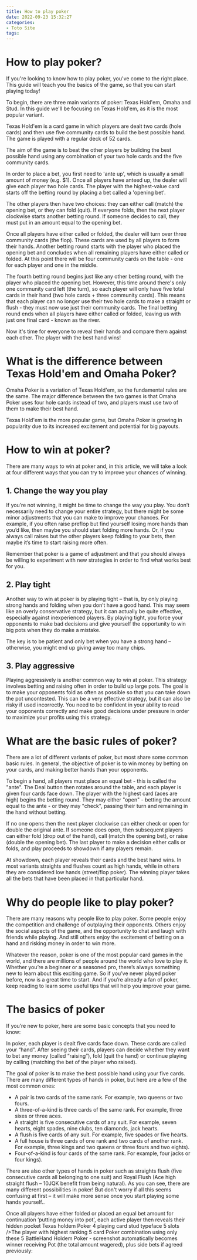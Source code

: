 ```yaml
---
title: How to play poker
date: 2022-09-23 15:32:27
categories:
- Toto Site
tags:
---
```



#  How to play poker?

If you're looking to know how to play poker, you've come to the right place. This guide will teach you the basics of the game, so that you can start playing today!

To begin, there are three main variants of poker: Texas Hold'em, Omaha and Stud. In this guide we'll be focusing on Texas Hold'em, as it is the most popular variant.

Texas Hold'em is a card game in which players are dealt two cards (hole cards) and then use five community cards to build the best possible hand. The game is played with a regular deck of 52 cards.

The aim of the game is to beat the other players by building the best possible hand using any combination of your two hole cards and the five community cards.

In order to place a bet, you first need to 'ante up', which is usually a small amount of money (e.g. $1). Once all players have anteed up, the dealer will give each player two hole cards. The player with the highest-value card starts off the betting round by placing a bet called a 'opening bet'.

The other players then have two choices: they can either call (match) the opening bet, or they can fold (quit). If everyone folds, then the next player clockwise starts another betting round. If someone decides to call, they must put in an amount equal to the opening bet.

Once all players have either called or folded, the dealer will turn over three community cards (the flop). These cards are used by all players to form their hands. Another betting round starts with the player who placed the opening bet and concludes when all remaining players have either called or folded. At this point there will be four community cards on the table - one for each player and one in the middle.

The fourth betting round begins just like any other betting round, with the player who placed the opening bet. However, this time around there's only one community card left (the turn), so each player will only have five total cards in their hand (two hole cards + three community cards). This means that each player can no longer use their two hole cards to make a straight or flush - they must now use just their community cards. The final betting round ends when all players have either called or folded, leaving us with just one final card - known as the river.

 Now it's time for everyone to reveal their hands and compare them against each other. The player with the best hand wins!

#  What is the difference between Texas Hold'em and Omaha Poker?

Omaha Poker is a variation of Texas Hold'em, so the fundamental rules are the same. The major difference between the two games is that Omaha Poker uses four hole cards instead of two, and players must use two of them to make their best hand.

Texas Hold'em is the more popular game, but Omaha Poker is growing in popularity due to its increased excitement and potential for big payouts.

#  How to win at poker?

There are many ways to win at poker and, in this article, we will take a look at four different ways that you can try to improve your chances of winning.

 ## 1. Change the way you play

If you’re not winning, it might be time to change the way you play. You don’t necessarily need to change your entire strategy, but there might be some minor adjustments that you can make to improve your chances. For example, if you often raise preflop but find yourself losing more hands than you’d like, then maybe you should start folding more hands. Or, if you always call raises but the other players keep folding to your bets, then maybe it’s time to start raising more often.

Remember that poker is a game of adjustment and that you should always be willing to experiment with new strategies in order to find what works best for you.

## 2. Play tight

Another way to win at poker is by playing tight – that is, by only playing strong hands and folding when you don’t have a good hand. This may seem like an overly conservative strategy, but it can actually be quite effective, especially against inexperienced players. By playing tight, you force your opponents to make bad decisions and give yourself the opportunity to win big pots when they do make a mistake.

The key is to be patient and only bet when you have a strong hand – otherwise, you might end up giving away too many chips.

## 3. Play aggressive

Playing aggressively is another common way to win at poker. This strategy involves betting and raising often in order to build up large pots. The goal is to make your opponents fold as often as possible so that you can take down the pot uncontested. This can be a very effective strategy, but it can also be risky if used incorrectly. You need to be confident in your ability to read your opponents correctly and make good decisions under pressure in order to maximize your profits using this strategy.

#  What are the basic rules of poker?

There are a lot of different variants of poker, but most share some common basic rules. In general, the objective of poker is to win money by betting on your cards, and making better hands than your opponents.

To begin a hand, all players must place an equal bet - this is called the "ante". The Deal button then rotates around the table, and each player is given four cards face down. The player with the highest card (aces are high) begins the betting round. They may either "open" - betting the amount equal to the ante - or they may "check", passing their turn and remaining in the hand without betting.

If no one opens then the next player clockwise can either check or open for double the original ante. If someone does open, then subsequent players can either fold (drop out of the hand), call (match the opening bet), or raise (double the opening bet). The last player to make a decision either calls or folds, and play proceeds to showdown if any players remain.

At showdown, each player reveals their cards and the best hand wins. In most variants straights and flushes count as high hands, while in others they are considered low hands (street/flop poker). The winning player takes all the bets that have been placed in that particular hand.

#  Why do people like to play poker?

There are many reasons why people like to play poker. Some people enjoy the competition and challenge of outplaying their opponents. Others enjoy the social aspects of the game, and the opportunity to chat and laugh with friends while playing. And still others enjoy the excitement of betting on a hand and risking money in order to win more.

Whatever the reason, poker is one of the most popular card games in the world, and there are millions of people around the world who love to play it. Whether you’re a beginner or a seasoned pro, there’s always something new to learn about this exciting game. So if you’ve never played poker before, now is a great time to start. And if you’re already a fan of poker, keep reading to learn some useful tips that will help you improve your game.

# The basics of poker

If you’re new to poker, here are some basic concepts that you need to know:

In poker, each player is dealt five cards face down. These cards are called your “hand”. After seeing their cards, players can decide whether they want to bet any money (called “raising”), fold (quit the hand) or continue playing by calling (matching the bet of the player who raised).

The goal of poker is to make the best possible hand using your five cards. There are many different types of hands in poker, but here are a few of the most common ones:

- A pair is two cards of the same rank. For example, two queens or two fours.
- A three-of-a-kind is three cards of the same rank. For example, three sixes or three aces.
- A straight is five consecutive cards of any suit. For example, seven hearts, eight spades, nine clubs, ten diamonds, jack hearts. 
- A flush is five cards of any suit. For example, five spades or five hearts. 
- A full house is three cards of one rank and two cards of another rank. For example, three kings and two queens or three fours and two eights).  
- Four-of-a-kind is four cards of the same rank. For example, four jacks or four kings). 

There are also other types of hands in poker such as straights flush (five consecutive cards all belonging to one suit) and Royal Flush (Ace high straight flush – 10JQK benefit from being natural). As you can see, there are many different possibilities in poker! But don't worry if all this seems confusing at first – it will make more sense once you start playing some hands yourself..

Once all players have either folded or placed an equal bet amount for continuation ‘putting money into pot', each active player then reveals their hidden pocket Texas holdem Poker 4 playing card stud typeface 5 slots />The player with highest ranking 5 card Poker combination using only these 5 BattleHand Holdem Poker - screenshot automatically becomes winner receiving Pot (the total amount wagered), plus side bets if agreed previously:

